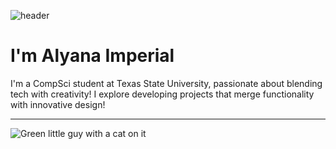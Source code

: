 ![header](https://capsule-render.vercel.app/api?type=speech&color=gradient&height=250&section=header&text=Hi,%20Welcome!&fontSize=70&fontColor=ffffff&animation=fadeIn&customColorList=29)


# I'm Alyana Imperial

I'm a CompSci student at Texas State University, passionate about blending tech with creativity!  I explore developing projects that merge functionality with innovative design!

-----

![Green little guy with a cat on it](https://media0.giphy.com/media/v1.Y2lkPTc5MGI3NjExbXFnbjN2MnF2bXlhZjQxMGVlajZ6NGpzeGk1YzAzNWwzazl6eGlyayZlcD12MV9pbnRlcm5hbF9naWZfYnlfaWQmY3Q9cw/rrmclE98vJMKThqSTp/giphy.gif)

<!--
**aimperial2/aimperial2** is a ✨ _special_ ✨ repository because its `README.md` (this file) appears on your GitHub profile.

Here are some ideas to get you started:

- 🔭 I’m currently working on ...
- 🌱 I’m currently learning ...
- 👯 I’m looking to collaborate on ...
- 🤔 I’m looking for help with ...
- 💬 Ask me about ...
- 📫 How to reach me: ...
- 😄 Pronouns: ...
- ⚡ Fun fact: ...
-->
